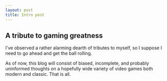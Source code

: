```yaml
---
layout: post
title: Intro post
---
```


A tribute to gaming greatness
-----------------------------

I've observed a rather alarming dearth of tributes to myself, so I suppose I need to go ahead and get the ball rolling. 

As of now, this blog will consist of biased, incomplete, and probably uninformed thoughts on a hopefully wide variety of video games both modern and classic.  That is all.

